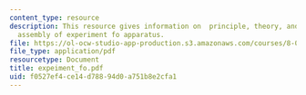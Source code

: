 ```yaml
---
content_type: resource
description: This resource gives information on  principle, theory, and step-by-step
  assembly of experiment fo apparatus.
file: https://ol-ocw-studio-app-production.s3.amazonaws.com/courses/8-01x-physics-i-classical-mechanics-with-an-experimental-focus-fall-2002/f0527ef4ce14d78894d0a751b8e2cfa1_expeiment_fo.pdf
file_type: application/pdf
resourcetype: Document
title: expeiment_fo.pdf
uid: f0527ef4-ce14-d788-94d0-a751b8e2cfa1
---
```

